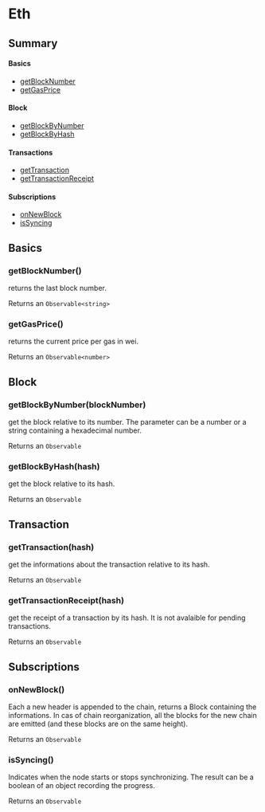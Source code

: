 # Eth

## Summary

#### Basics
+ [getBlockNumber](###getBlockNumber())
+ [getGasPrice](###getGasPrice())
#### Block
+ [getBlockByNumber](###getBlockByNumber(blockNumber))
+ [getBlockByHash](###getBlockByHash(hash))
#### Transactions
+ [getTransaction](###getTransaction(hash))
+ [getTransactionReceipt](###getTransactionReceipt(hash))
#### Subscriptions
+ [onNewBlock](###onNewBlock())
+ [isSyncing](###isSyncing())


## Basics

### getBlockNumber()
returns the last block number.

Returns an `Observable<string>`

### getGasPrice()
returns the current price per gas in wei.

Returns an `Observable<number>`

## Block

### getBlockByNumber(blockNumber)
get the block relative to its number. The parameter can be a number or a string containing a hexadecimal number.

Returns an `Observable`

### getBlockByHash(hash)

get the block relative to its hash.

Returns an `Observable`


## Transaction

### getTransaction(hash)

get the informations about the transaction relative to its hash.

Returns an `Observable`

### getTransactionReceipt(hash)

get the receipt of a transaction by its hash. It is not avalaible for pending transactions.

Returns an `Observable`


## Subscriptions

### onNewBlock()

Each a new header is appended to the chain, returns a Block containing the informations. In cas of chain reorganization, all the blocks for the new chain are emitted (and these blocks are on the same height).

Returns an `Observable`

### isSyncing()

Indicates when the node starts or stops synchronizing. The result can be a boolean of an object recording the progress.

Returns an `Observable`